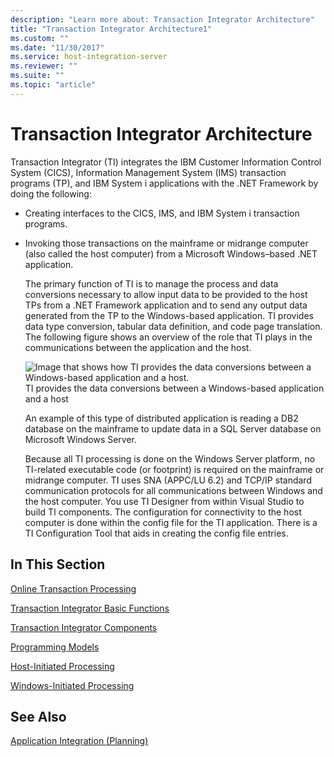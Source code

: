 ```yaml
---
description: "Learn more about: Transaction Integrator Architecture"
title: "Transaction Integrator Architecture1"
ms.custom: ""
ms.date: "11/30/2017"
ms.service: host-integration-server
ms.reviewer: ""
ms.suite: ""
ms.topic: "article"
---
```

# Transaction Integrator Architecture
Transaction Integrator (TI) integrates the IBM Customer Information Control System (CICS), Information Management System (IMS) transaction programs (TP), and IBM System i applications with the .NET Framework by doing the following:  
  
- Creating interfaces to the CICS, IMS, and IBM System i transaction programs.  
  
- Invoking those transactions on the mainframe or midrange computer (also called the host computer) from a Microsoft Windows–based .NET application.  
  
  The primary function of TI is to manage the process and data conversions necessary to allow input data to be provided to the host TPs from a .NET Framework application and to send any output data generated from the TP to the Windows-based application. TI provides data type conversion, tabular data definition, and code page translation. The following figure shows an overview of the role that TI plays in the communications between the application and the host.  
  
  ![Image that shows how TI provides the data conversions between a Windows-based application and a host.](../core/media/his-ti01.gif "his_ti01")  
  TI provides the data conversions between a Windows-based application and a host  
  
  An example of this type of distributed application is reading a DB2 database on the mainframe to update data in a SQL Server database on Microsoft Windows Server.  
  
  Because all TI processing is done on the Windows Server platform, no TI-related executable code (or footprint) is required on the mainframe or midrange computer. TI uses SNA (APPC/LU 6.2) and TCP/IP standard communication protocols for all communications between Windows and the host computer. You use TI Designer from within Visual Studio to build TI components. The configuration for connectivity to the host computer is done within the config file for the TI application. There is a TI Configuration Tool that aids in creating the config file entries.
  
## In This Section  
 [Online Transaction Processing](../core/online-transaction-processing2.md)  
  
 [Transaction Integrator Basic Functions](../core/transaction-integrator-basic-functions1.md)  
  
 [Transaction Integrator Components](../core/transaction-integrator-components1.md)  
  
 [Programming Models](../core/programming-models2.md)  
  
 [Host-Initiated Processing](../core/host-initiated-processing2.md)  
  
 [Windows-Initiated Processing](../core/windows-initiated-processing2.md)  
  
## See Also  
 [Application Integration (Planning)](../core/application-integration-planning-2.md)
